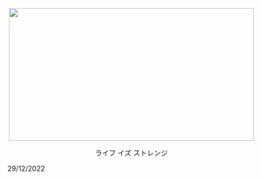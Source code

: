 <div align="center">
    <img src="https://i.ibb.co/7G8k4bz/09d0658f2a57c7d3875d387577a9f962.gif" width="498" height="270" />
    </br>
    <p>ライフ イズ ストレンジ</p>
</div>
29/12/2022
